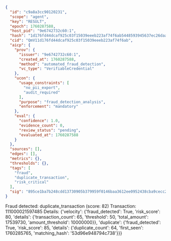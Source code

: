 ```json
{
  "id": "c9a8a3cc90120231",
  "scope": "agent",
  "key": "RESULT",
  "epoch": 1760287588,
  "host_pid": "9e6742732c60:1",
  "hash": "1d176fd44dcaf925c03f15039eeeb223af74f6ab5448593945637ec26daad4a7",
  "cid": "QmV11d176fd44dcaf925c03f15039eeeb223af74f6ab",
  "aicp": {
    "prov": {
      "issuer": "9e6742732c60:1",
      "created_at": 1760287588,
      "method": "automated_fraud_detection",
      "vc_type": "VerifiableCredential"
    },
    "ucon": {
      "usage_constraints": [
        "no_pii_export",
        "audit_required"
      ],
      "purpose": "fraud_detection_analysis",
      "enforcement": "mandatory"
    },
    "eval": {
      "confidence": 1.0,
      "evidence_count": 0,
      "review_status": "pending",
      "evaluated_at": 1760287588
    }
  },
  "sources": [],
  "edges": [],
  "metrics": {},
  "thresholds": {},
  "tags": [
    "fraud",
    "duplicate_transaction",
    "risk_critical"
  ],
  "sig": "895ce1ba7b248cdd13730905b379959f0146baa3612ee0952438cba9cecc2747"
}
```

Fraud detected: duplicate_transaction (score: 82)
Transaction: 111000021597485
Details: {'velocity': {'fraud_detected': True, 'risk_score': 80, 'details': {'transaction_count': 65, 'threshold': 50, 'total_amount': 17539730, 'amount_threshold': 10000000}}, 'duplicate': {'fraud_detected': True, 'risk_score': 85, 'details': {'duplicate_count': 64, 'first_seen': 1760285765, 'matching_hash': '53d96e948794c738'}}}